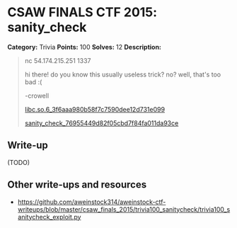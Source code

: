 # CSAW FINALS CTF 2015: sanity_check

**Category:** Trivia
**Points:** 100
**Solves:** 12
**Description:**

> nc 54.174.215.251 1337
> 
> hi there! do you know this usually useless trick? no? well, that's too bad :(
> 
> -crowell
> 
> [libc.so.6_3f6aaa980b58f7c7590dee12d731e099](./libc.so.6_3f6aaa980b58f7c7590dee12d731e099)
> 
> [sanity_check_76955449d82f05cbd7f84fa011da93ce](./sanity_check_76955449d82f05cbd7f84fa011da93ce)


## Write-up

(TODO)

## Other write-ups and resources

* <https://github.com/aweinstock314/aweinstock-ctf-writeups/blob/master/csaw_finals_2015/trivia100_sanitycheck/trivia100_sanitycheck_exploit.py>
